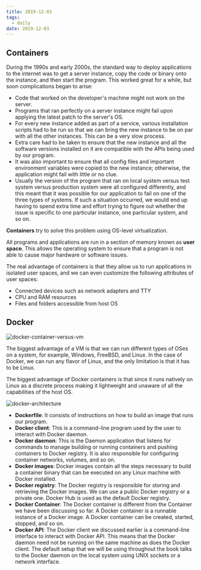 ```yaml
---
title: 2019-12-03
tags:
  - daily
date: 2019-12-03
---
```


## Containers

During the 1990s and early 2000s, the standard way to deploy applications to the internet was to get a server instance, copy the code or binary onto the instance, and then start the program. This worked great for a while, but soon complications began to arise:

- Code that worked on the developer's machine might not work on the server.
- Programs that ran perfectly on a server instance might fail upon applying the latest patch to the server's OS.
- For every new instance added as part of a service, various installation scripts had to be run so that we can bring the new instance to be on par with all the other instances. This can be a very slow process.
- Extra care had to be taken to ensure that the new instance and all the software versions installed on it are compatible with the APIs being used by our program.
- It was also important to ensure that all config files and important environment variables were copied to the new instance; otherwise, the application might fail with little or no clue.
- Usually the version of the program that ran on local system versus test system versus production system were all configured differently, and this meant that it was possible for our application to fail on one of the three types of systems. If such a situation occurred, we would end up having to spend extra time and effort trying to figure out whether the issue is specific to one particular instance, one particular system, and so on.

**Containers** try to solve this problem using OS-level virtualization.

All programs and applications are run in a section of memory known as **user space**. This allows the operating system to ensure that a program is not able to cause major hardware or software issues.

The real advantage of containers is that they allow us to run applications in isolated user spaces, and we can even customize the following attributes of user spaces:

- Connected devices such as network adapters and TTY
- CPU and RAM resources
- Files and folders accessible from host OS

## Docker

![docker-container-versus-vm](https://sherlockblaze.com/resources/img/daily/2019-12-03/docker-container-versus-vm.png)

The biggest advantage of a VM is that we can run different types of OSes on a system, for example, Windows, FreeBSD, and Linux. In the case of Docker, we can run any flavor of Linux, and the only limitation is that it has to be Linux.

The biggest advantage of Docker containers is that since it runs natively on Linux as a discrete process making it lightweight and unaware of all the capabilities of the host OS.

![docker-architecture](https://sherlockblaze.com/resources/img/daily/2019-12-03/docker-architecture.png)

- **Dockerfile**: It consists of instructions on how to build an image that runs our program.
- **Docker client**: This is a command-line program used by the user to interact with Docker daemon.
- **Docker daemon**: This is the Daemon application that listens for commands to manage building or running containers and pushing containers to Docker registry. It is also responsible for configuring container networks, volumes, and so on.
- **Docker images**: Docker images contain all the steps necessary to build a container binary that can be executed on any Linux machine with Docker installed.
- **Docker registry**: The Docker registry is responsible for storing and retrieving the Docker images. We can use a public Docker registry or a private one. Docker Hub is used as the default Docker registry.
- **Docker Container**: The Docker container is different from the Container we have been discussing so far. A Docker container is a runnable instance of a Docker image. A Docker container can be created, started, stopped, and so on.
- **Docker API**: The Docker client we discussed earlier is a command-line interface to interact with Docker API. This means that the Docker daemon need not be running on the same machine as does the Docker client. The default setup that we will be using throughout the book talks to the Docker daemon on the local system using UNIX sockets or a network interface.

